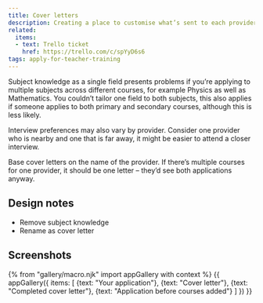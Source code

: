 ```yaml
---
title: Cover letters
description: Creating a place to customise what’s sent to each provider.
related:
  items:
  - text: Trello ticket
    href: https://trello.com/c/spYyD6s6
tags: apply-for-teacher-training
---
```

Subject knowledge as a single field presents problems if you’re applying to multiple subjects across different courses, for example Physics as well as Mathematics. You couldn’t tailor one field to both subjects, this also applies if someone applies to both primary and secondary courses, although this is less likely.

Interview preferences may also vary by provider. Consider one provider who is nearby and one that is far away, it might be easier to attend a closer interview.

Base cover letters on the name of the provider. If there’s multiple courses for one provider, it should be one letter – they’d see both applications anyway.

## Design notes

* Remove subject knowledge
* Rename as cover letter

## Screenshots

{% from "gallery/macro.njk" import appGallery with context %}
{{ appGallery({
  items: [
    {text: "Your application"},
    {text: "Cover letter"},
    {text: "Completed cover letter"},
    {text: "Application before courses added"}
  ]
}) }}
